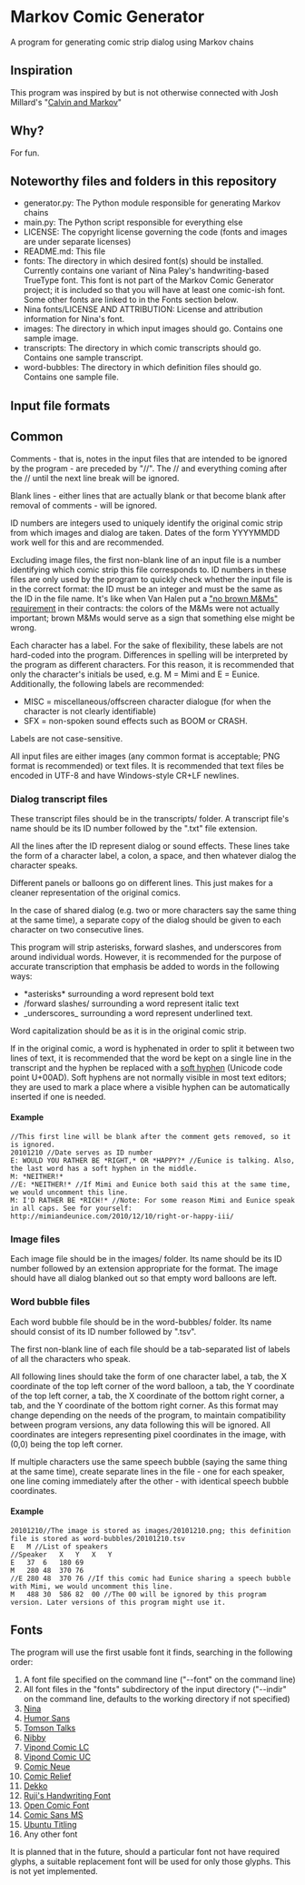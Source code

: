 # Markov Comic Generator
A program for generating comic strip dialog using Markov chains

## Inspiration
This program was inspired by but is not otherwise connected with Josh Millard's "[Calvin and Markov](http://www.joshmillard.com/markov/calvin/)"

## Why?
For fun.

## Noteworthy files and folders in this repository
* generator.py: The Python module responsible for generating Markov chains
* main.py: The Python script responsible for everything else
* LICENSE: The copyright license governing the code (fonts and images are under separate licenses)
* README.md: This file
* fonts: The directory in which desired font(s) should be installed. Currently contains one variant of Nina Paley's handwriting-based TrueType font. This font is not part of the Markov Comic Generator project; it is included so that you will have at least one comic-ish font. Some other fonts are linked to in the Fonts section below.
* Nina fonts/LICENSE AND ATTRIBUTION: License and attribution information for Nina's font.
* images: The directory in which input images should go. Contains one sample image.
* transcripts: The directory in which comic transcripts should go. Contains one sample transcript.
* word-bubbles: The directory in which definition files should go. Contains one sample file.

## Input file formats
## Common
Comments - that is, notes in the input files that are intended to be ignored by the program - are preceded by "//". The // and everything coming after the // until the next line break will be ignored.

Blank lines - either lines that are actually blank or that become blank after removal of comments - will be ignored.

ID numbers are integers used to uniquely identify the original comic strip from which images and dialog are taken. Dates of the form YYYYMMDD work well for this and are recommended.

Excluding image files, the first non-blank line of an input file is a number identifying which comic strip this file corresponds to. ID numbers in these files are only used by the program to quickly check whether the input file is in the correct format: the ID must be an integer and must be the same as the ID in the file name. It's like when Van Halen put a ["no brown M&Ms" requirement](http://www.snopes.com/music/artists/vanhalen.asp) in their contracts: the colors of the M&Ms were not actually important; brown M&Ms would serve as a sign that something else might be wrong.

Each character has a label. For the sake of flexibility, these labels are not hard-coded into the program. Differences in spelling will be interpreted by the program as different characters. For this reason, it is recommended that only the character's initials be used, e.g. M = Mimi and E = Eunice. Additionally, the following labels are recommended:

* MISC = miscellaneous/offscreen character dialogue (for when the character is not clearly identifiable)
* SFX = non-spoken sound effects such as BOOM or CRASH.

Labels are not case-sensitive.

All input files are either images (any common format is acceptable; PNG format is recommended) or text files. It is recommended that text files be encoded in UTF-8 and have Windows-style CR+LF newlines.

### Dialog transcript files
These transcript files should be in the transcripts/ folder. A transcript file's name should be its ID number followed by the ".txt" file extension.

All the lines after the ID represent dialog or sound effects. These lines take the form of a character label, a colon, a space, and then whatever dialog the character speaks.

Different panels or balloons go on different lines. This just makes for a cleaner representation of the original comics.

In the case of shared dialog (e.g. two or more characters say the same thing at the same time), a separate copy of the dialog should be given to each character on two consecutive lines.

This program will strip asterisks, forward slashes, and underscores from around individual words. However, it is recommended for the purpose of accurate transcription that emphasis be added to words in the following ways:

* \*asterisks\* surrounding a word represent bold text
* /forward slashes/ surrounding a word represent italic text
* \_underscores\_ surrounding a word represent underlined text.

Word capitalization should be as it is in the original comic strip.

If in the original comic, a word is hyphenated in order to split it between two lines of text, it is recommended that the word be kept on a single line in the transcript and the hyphen be replaced with a [soft hyphen](https://en.wikipedia.org/w/index.php?title=Soft_hyphen&oldid=625641896) (Unicode code point U+00AD). Soft hyphens are not normally visible in most text editors; they are used to mark a place where a visible hyphen can be automatically inserted if one is needed.

#### Example
	//This first line will be blank after the comment gets removed, so it is ignored.
	20101210 //Date serves as ID number
	E: WOULD YOU RATHER BE *RIGHT,* OR *HAP­PY?* //Eunice is talking. Also, the last word has a soft hyphen in the middle.
	M: *NEITHER!*
	//E: *NEITHER!* //If Mimi and Eunice both said this at the same time, we would uncomment this line.
	M: I'D RATHER BE *RICH!* //Note: For some reason Mimi and Eunice speak in all caps. See for yourself: http://mimiandeunice.com/2010/12/10/right-or-happy-iii/

### Image files
Each image file should be in the images/ folder. Its name should be its ID number followed by an extension appropriate for the format. The image should have all dialog blanked out so that empty word balloons are left.

### Word bubble files
Each word bubble file should be in the word-bubbles/ folder. Its name should consist of its ID number followed by ".tsv".

The first non-blank line of each file should be a tab-separated list of labels of all the characters who speak.

All following lines should take the form of one character label, a tab, the X coordinate of the top left corner of the word balloon, a tab, the Y coordinate of the top left corner, a tab, the X coordinate of the bottom right corner, a tab, and the Y coordinate of the bottom right corner. As this format may change depending on the needs of the program, to maintain compatibility between program versions, any data following this will be ignored. All coordinates are integers representing pixel coordinates in the image, with (0,0) being the top left corner.

If multiple characters use the same speech bubble (saying the same thing at the same time), create separate lines in the file - one for each speaker, one line coming immediately after the other - with identical speech bubble coordinates.

#### Example
	20101210//The image is stored as images/20101210.png; this definition file is stored as word-bubbles/20101210.tsv
	E	M //List of speakers
	//Speaker	X	Y	X	Y
	E	37	6	180	69
	M	280	48	370	76
	//E	280	48	370	76 //If this comic had Eunice sharing a speech bubble with Mimi, we would uncomment this line.
	M	488	30	586	82	00 //The 00 will be ignored by this program version. Later versions of this program might use it.

## Fonts
The program will use the first usable font it finds, searching in the following order:

1. A font file specified on the command line ("--font" on the command line)
1. All font files in the "fonts" subdirectory of the input directory ("--indir" on the command line, defaults to the working directory if not specified)
1. [Nina](https://archive.org/details/NinaPaleyFonts)
1. [Humor Sans](http://antiyawn.com/uploads/humorsans.html)
1. [Tomson Talks](http://purl.org/net/2008,frankbruder/font/TomsonTalks)
1. [Nibby](http://www.abstractfonts.com/font/15016)
1. [Vipond Comic LC](http://wat.midco.net/jvipond/miscellany/comicfont.html)
1. [Vipond Comic UC](http://wat.midco.net/jvipond/miscellany/comicfont.html)
1. [Comic Neue](http://comicneue.com/)
1. [Comic Relief](http://loudifier.com/comic-relief/)
1. [Dekko](https://github.com/EbenSorkin/Dekko)
1. [Ruji's Handwriting Font](http://openfontlibrary.org/en/font/ruji-s-handwriting-font/)
1. [Open Comic Font](https://github.com/arthursucks/opencomicfont)
1. [Comic Sans MS](http://www.microsoft.com/typography/fonts/family.aspx%3FFID%3D3)
1. [Ubuntu Titling](http://www.fontsquirrel.com/fonts/Ubuntu-Titling)
1. Any other font

It is planned that in the future, should a particular font not have required glyphs, a suitable replacement font will be used for only those glyphs. This is not yet implemented.